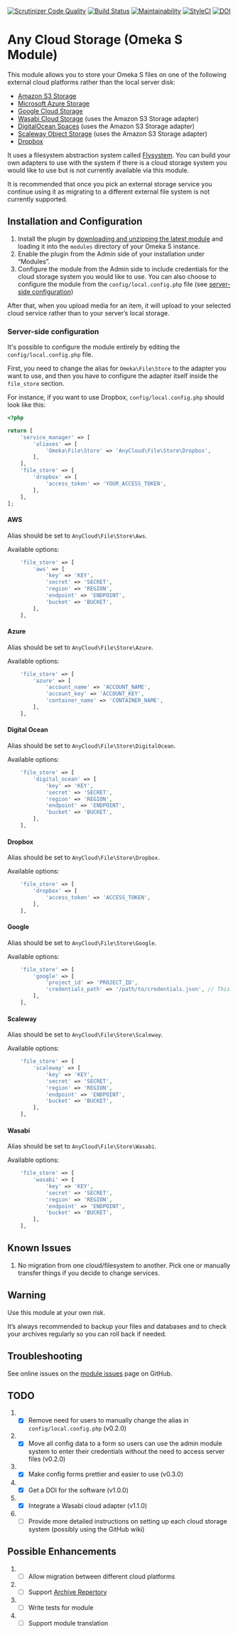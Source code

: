 [![Scrutinizer Code Quality](https://scrutinizer-ci.com/g/HBLL-Collection-Development/omeka-s-any-cloud/badges/quality-score.png?b=master)](https://scrutinizer-ci.com/g/HBLL-Collection-Development/omeka-s-any-cloud/?branch=master)
[![Build Status](https://scrutinizer-ci.com/g/HBLL-Collection-Development/omeka-s-any-cloud/badges/build.png?b=master)](https://scrutinizer-ci.com/g/HBLL-Collection-Development/omeka-s-any-cloud/build-status/master)
[![Maintainability](https://api.codeclimate.com/v1/badges/88231b9bfaa4e0397ef9/maintainability)](https://codeclimate.com/github/HBLL-Collection-Development/omeka-s-any-cloud/maintainability)
[![StyleCI](https://github.styleci.io/repos/167904424/shield)](https://github.styleci.io/repos/167904424)
[![DOI](https://zenodo.org/badge/DOI/10.5281/zenodo.8400100.svg)](https://doi.org/10.5281/zenodo.8400100)

# Any Cloud Storage (Omeka S Module)
This module allows you to store your Omeka S files on one of the following external cloud platforms rather than the local server disk:

- [Amazon S3 Storage](https://aws.amazon.com/s3/)
- [Microsoft Azure Storage](https://azure.microsoft.com/en-us/services/storage/)
- [Google Cloud Storage](https://cloud.google.com/storage/)
- [Wasabi Cloud Storage](https://wasabi.com) (uses the Amazon S3 Storage adapter)
- [DigitalOcean Spaces](https://www.digitalocean.com/products/spaces/) (uses the Amazon S3 Storage adapter)
- [Scaleway Object Storage](https://www.scaleway.com/object-storage/) (uses the Amazon S3 Storage adapter)
- [Dropbox](https://www.dropbox.com)

It uses a filesystem abstraction system called [Flysystem](http://flysystem.thephpleague.com/docs/). You can build your own adapters to use with the system if there is a cloud storage system you would like to use but is not currently available via this module.

It is recommended that once you pick an external storage service you continue using it as migrating to a different external file system is not currently supported.

## Installation and Configuration
1. Install the plugin by [downloading and unzipping the latest module](https://github.com/HBLL-Collection-Development/omeka-s-any-cloud/releases) and loading it into the `modules` directory of your Omeka S instance.
2. Enable the plugin from the Admin side of your installation under “Modules”.
3. Configure the module from the Admin side to include credentials for the cloud storage system you would like to use. You can also choose to configure the module from the `config/local.config.php` file (see [server-side configuration](#server-side-configuration))

After that, when you upload media for an item, it will upload to your selected cloud service rather than to your server’s local storage.

### Server-side configuration

It's possible to configure the module entirely by editing the
`config/local.config.php` file.

First, you need to change the alias for `Omeka\File\Store` to the adapter you
want to use, and then you have to configure the adapter itself inside the
`file_store` section.

For instance, if you want to use Dropbox, `config/local.config.php` should look like this:

```php
<?php

return [
    'service_manager' => [
        'aliases' => [
            'Omeka\File\Store' => 'AnyCloud\File\Store\Dropbox',
        ],
    ],
    'file_store' => [
        'dropbox' => [
            'access_token' => 'YOUR_ACCESS_TOKEN',
        ],
    ],
];
```

#### AWS

Alias should be set to `AnyCloud\File\Store\Aws`.

Available options:

```php
    'file_store' => [
        'aws' => [
            'key' => 'KEY',
            'secret' => 'SECRET',
            'region' => 'REGION',
            'endpoint' => 'ENDPOINT',
            'bucket' => 'BUCKET',
        ],
    ],
```

#### Azure

Alias should be set to `AnyCloud\File\Store\Azure`.

Available options:

```php
    'file_store' => [
        'azure' => [
            'account_name' => 'ACCOUNT_NAME',
            'account_key' => 'ACCOUNT_KEY',
            'container_name' => 'CONTAINER_NAME',
        ],
    ],
```

#### Digital Ocean

Alias should be set to `AnyCloud\File\Store\DigitalOcean`.

Available options:

```php
    'file_store' => [
        'digital_ocean' => [
            'key' => 'KEY',
            'secret' => 'SECRET',
            'region' => 'REGION',
            'endpoint' => 'ENDPOINT',
            'bucket' => 'BUCKET',
        ],
    ],
```

#### Dropbox

Alias should be set to `AnyCloud\File\Store\Dropbox`.

Available options:

```php
    'file_store' => [
        'dropbox' => [
            'access_token' => 'ACCESS_TOKEN',
        ],
    ],
```

#### Google

Alias should be set to `AnyCloud\File\Store\Google`.

Available options:

```php
    'file_store' => [
        'google' => [
            'project_id' => 'PROJECT_ID',
            'credentials_path' => '/path/to/credentials.json', // This path is relative to AnyCloud's module path
        ],
    ],
```

#### Scaleway

Alias should be set to `AnyCloud\File\Store\Scaleway`.

Available options:

```php
    'file_store' => [
        'scaleway' => [
            'key' => 'KEY',
            'secret' => 'SECRET',
            'region' => 'REGION',
            'endpoint' => 'ENDPOINT',
            'bucket' => 'BUCKET',
        ],
    ],
```

#### Wasabi

Alias should be set to `AnyCloud\File\Store\Wasabi`.

Available options:

```php
    'file_store' => [
        'wasabi' => [
            'key' => 'KEY',
            'secret' => 'SECRET',
            'region' => 'REGION',
            'endpoint' => 'ENDPOINT',
            'bucket' => 'BUCKET',
        ],
    ],
```

## Known Issues
1. No migration from one cloud/filesystem to another. Pick one or manually transfer things if you decide to change services.

## Warning
Use this module at your own risk.

It’s always recommended to backup your files and databases and to check your archives regularly so you can roll back if needed.

## Troubleshooting
See online issues on the [module issues](https://github.com/HBLL-Collection-Development/omeka-s-any-cloud/issues) page on GitHub.

## TODO
1. - [X] Remove need for users to manually change the alias in `config/local.config.php` (v0.2.0)
2. - [X] Move all config data to a form so users can use the admin module system to enter their credentials without the need to access server files (v0.2.0)
3. - [X] Make config forms prettier and easier to use (v0.3.0)
4. - [X] Get a DOI for the software (v1.0.0)
5. - [X] Integrate a Wasabi cloud adapter (v1.1.0)
6. - [ ] Provide more detailed instructions on setting up each cloud storage system (possibly using the GitHub wiki)

## Possible Enhancements
1. - [ ] Allow migration between different cloud platforms
2. - [ ] Support [Archive Repertory](https://github.com/Daniel-KM/Omeka-S-module-ArchiveRepertory)
3. - [ ] Write tests for module
4. - [ ] Support module translation

